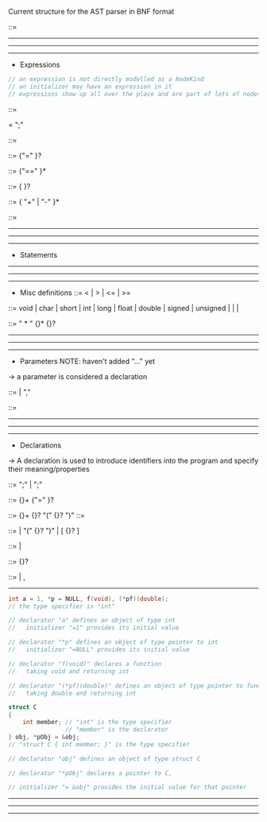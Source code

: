 
Current structure for the AST parser in BNF format

<program> ::= <function>

---
---
---
- Expressions
```c
// an expression is not directly modelled as a NodeKind
// an initializer may have an expression in it
// expressions show up all over the place and are part of lots of nodes
```
<statement> ::= <expression-statement>

<expression-statement> = <expression> ";"

<expression> ::= <assignment> 

<assignment> ::= <equality> {"=" <assignment>}?

<equality> ::= <relational> {"==" <relational>}*

<relational> ::= <add> { <relational-op>  <add> }?

<add> ::=  <multiplication> { "+" <multiplication> | "-" <multiplication> }*

<multiplication> ::= 

---
---
---
- Statements




---
---
---
- Misc definitions
<relational-op> ::= < 
                  | > 
                  | <=
                  | >=


<type-specifier> ::= void
                   | char
                   | short
                   | int
                   | long
                   | float
                   | double
                   | signed
                   | unsigned
                   | <struct-or-union-specifier>
                   | <enum-specifier>
                   | <typedef-name>

<pointer> ::= " * " {<type-qualifier>}* {<pointer>}?

---
---
---
- Parameters 
NOTE: haven't added "..." yet

-> a parameter is considered a declaration

<parameter-list> ::= <parameter>
                   | <parameter-list> "," <parameter> 

<parameter> ::= <type-specifier> <identifier> 



---
---
---
- Declarations

-> A declaration is used to introduce identifiers into the program and specify their meaning/properties

<declaration> ::= <variable-declaration> ";"
                | <function-declaration> ";"

<variable-declaration> ::= {<declaration-specifier>}+ <declarator-list> {"=" <initializer>}?

<function-declaration> ::= {<declaration-specifier>}+ {<pointer>}? <identifier> "(" {<parameter-list>}? ")"
<function-definition> ::= <function-declaration> <compound-statement>


<declarator> ::= <identifier>
               | <declarator> "(" {<parameter-list>}? ")"
               | <declarator> \[ {<constant-expression>}? \]

<declaration-specifier> ::= <type-qualifier> 
                          | <type-specifier>

<ptr-and-declarator> ::= {<pointer>}? <declarator> 

<declarator-list> ::= <ptr-and-declarator>
                    | <ptr-and-declarator>, <declarator-list>


---
```c
int a = 1, *p = NULL, f(void), (*pf)(double);
// the type specifier is "int"

// declarator "a" defines an object of type int
//   initializer "=1" provides its initial value

// declarator "*p" defines an object of type pointer to int
//   initializer "=NULL" provides its initial value

// declarator "f(void)" declares a function
//   taking void and returning int

// declarator "(*pf)(double)" defines an object of type pointer to function 
//   taking double and returning int

struct C
{
    int member; // "int" is the type specifier
                // "member" is the declarator
} obj, *pObj = &obj;
// "struct C { int member; }" is the type specifier

// declarator "obj" defines an object of type struct C

// declarator "*pObj" declares a pointer to C,

// initializer "= &obj" provides the initial value for that pointer
```
---
---
---

